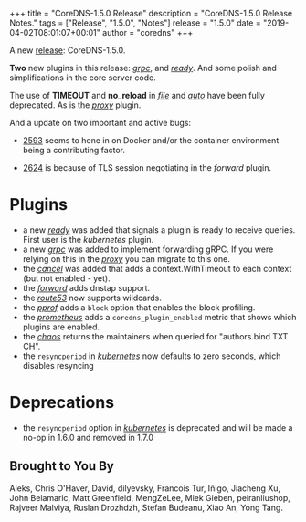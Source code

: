 +++
title = "CoreDNS-1.5.0 Release"
description = "CoreDNS-1.5.0 Release Notes."
tags = ["Release", "1.5.0", "Notes"]
release = "1.5.0"
date = "2019-04-02T08:01:07+00:01"
author = "coredns"
+++

A new [release](https://github.com/coredns/coredns/releases/tag/v1.5.0): CoreDNS-1.5.0.

**Two** new plugins in this release: [*grpc*](/plugins/grpc), and [*ready*](/plugins/ready). And
some polish and simplifications in the core server code.

The use of **TIMEOUT** and **no_reload** in [*file*](/plugins/file) and [*auto*](/plugins/auto) have
been fully deprecated. As is the [*proxy*](/explugins/proxy/) plugin.

And a update on two important and active bugs:

* [2593](https://github.com/coredns/coredns/issues/2593) seems to hone in on Docker and/or the
  container environment being a contributing factor.

* [2624](https://github.com/coredns/coredns/issues/2624) is because of TLS session negotiating in
  the *forward* plugin.

# Plugins

* a new [*ready*](/plugins/ready) was added that signals a plugin is ready to receive queries. First user is the *kubernetes* plugin.
* a new [*grpc*](/plugins/grpc) was added to implement forwarding gRPC. If you were relying on this in the [*proxy*](/explugins/proxy) you can migrate to this one.
* the [*cancel*](/plugins/cancel) was added that adds a context.WithTimeout to each context (but not
  enabled - yet).
* the [*forward*](/plugins/forward) adds dnstap support.
* the [*route53*](/plugins/route53) now supports wildcards.
* the [*pprof*](/plugins/pprof) adds a `block` option that enables the block profiling.
* the [*prometheus*](/plugins/metrics)  adds a `coredns_plugin_enabled` metric that shows which plugins are enabled.
* the [*chaos*](/plugins/chaos) returns the maintainers when queried for "authors.bind TXT CH".
* the `resyncperiod` in [*kubernetes*](/plugins/kubernetes) now defaults to zero seconds, which disables resyncing

# Deprecations

* the `resyncperiod` option in [*kubernetes*](/plugins/kubernetes) is deprecated
  and will be made a no-op in 1.6.0 and removed in 1.7.0

## Brought to You By

Aleks,
Chris O'Haver,
David,
dilyevsky,
Francois Tur,
Iñigo,
Jiacheng Xu,
John Belamaric,
Matt Greenfield,
MengZeLee,
Miek Gieben,
peiranliushop,
Rajveer Malviya,
Ruslan Drozhdzh,
Stefan Budeanu,
Xiao An,
Yong Tang.
